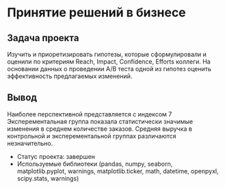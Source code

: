 # Принятие решений в бизнесе


## Задача проекта
Изучить и приоретизировать гипотезы, которые сформулировали и оценили по критериям Reach, Impact, Confidence, Efforts коллеги. На основании данных о проведении A/B теста одной из гипотез оценить эффективность предлагаемых изменений.

## Вывод
Наиболее перспективной представляется с индексом 7
<br> Эксперементальная группа показала статистически значимые изменения в среднем количестве заказов. Средняя выручка в контрольной и эксперементальной группах различаются незначительно.

- Статус проекта: завершен
- Используемые библиотеки (pandas, numpy, seaborn, matplotlib.pyplot, warnings, matplotlib.ticker, math, datetime, openpyxl, scipy.stats, warnings)


```python

```
